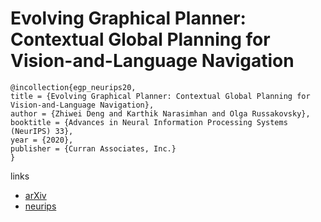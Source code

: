 # Evolving Graphical Planner: Contextual Global Planning for Vision-and-Language Navigation

```
@incollection{egp_neurips20,
title = {Evolving Graphical Planner: Contextual Global Planning for Vision-and-Language Navigation},
author = {Zhiwei Deng and Karthik Narasimhan and Olga Russakovsky},
booktitle = {Advances in Neural Information Processing Systems (NeurIPS) 33},
year = {2020},
publisher = {Curran Associates, Inc.}
}
```

links
- [arXiv](https://arxiv.org/abs/2007.05655)
- [neurips](https://nips.cc/Conferences/2020/ScheduleMultitrack?event=16953)
